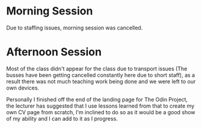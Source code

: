 # Morning Session
Due to staffing issues, morning session was cancelled.

# Afternoon Session

Most of the class didn't appear for the class due to transport issues (The busses have been getting cancelled constantly here due to short staff), as a result there was not much teaching work being done and we were left to our own devices.

Personally I finished off the end of the landing page for The Odin Project, the lecturer has suggested that I use lessons learned from that to create my own CV page from scratch, I'm inclined to do so as it would be a good show of my ability and I can add to it as I progress.